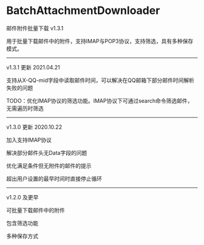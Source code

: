 # BatchAttachmentDownloader

邮件附件批量下载 v1.3.1

用于批量下载邮件中的附件，支持IMAP与POP3协议，支持筛选，具有多种保存模式。

---
v1.3.1 更新 2021.04.21

支持从X-QQ-mid字段中读取邮件时间，可以解决在QQ邮箱下部分邮件时间解析失败的问题

TODO：优化IMAP协议的筛选功能。IMAP协议下可通过search命令筛选邮件，无需遍历时筛选

---
v1.3.0 更新 2020.10.22

加入支持IMAP协议

解决部分邮件头无Data字段的问题

优化满足条件但无附件的邮件的提示

超出用户设置的最早时间时直接停止循环

---
v1.2.0 及更早

可批量下载邮件中的附件

包含筛选功能

多种保存方式
